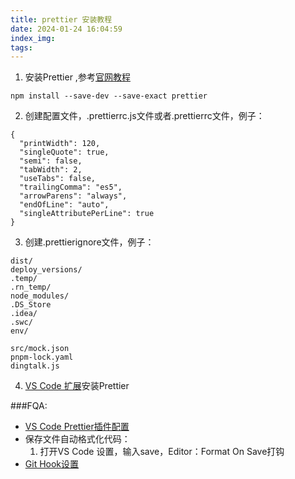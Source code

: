 ```yaml
---
title: prettier 安装教程
date: 2024-01-24 16:04:59
index_img:
tags:
---
```


1. 安装Prettier ,参考[官网教程](https://www.prettier.cn/docs/install.html)
```
npm install --save-dev --save-exact prettier
```
2. 创建配置文件，.prettierrc.js文件或者.prettierrc文件，例子：
```
{
  "printWidth": 120,
  "singleQuote": true,
  "semi": false,
  "tabWidth": 2,
  "useTabs": false,
  "trailingComma": "es5",
  "arrowParens": "always",
  "endOfLine": "auto",
  "singleAttributePerLine": true
}
```
3. 创建.prettierignore文件，例子：
```
dist/
deploy_versions/
.temp/
.rn_temp/
node_modules/
.DS_Store
.idea/
.swc/
env/

src/mock.json
pnpm-lock.yaml
dingtalk.js
```

4. [VS Code 扩展](https://marketplace.visualstudio.com/items?itemName=esbenp.prettier-vscode)安装Prettier

###FQA:
 - [VS Code Prettier插件配置](https://github.com/prettier/prettier-vscode)
 - 保存文件自动格式化代码：
   1. 打开VS Code 设置，输入save，Editor：Format On Save打钩
 - [Git Hook设置](https://www.prettier.cn/docs/precommit.html)
